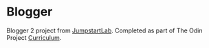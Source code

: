 # Blogger
Blogger 2 project from [JumpstartLab](http://tutorials.jumpstartlab.com/projects/blogger.html). Completed as part of The Odin Project [Curriculum](http://www.theodinproject.com/courses/web-development-101/lessons/ruby-on-rails?ref=lnav).
